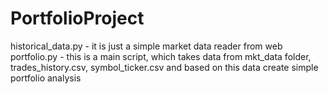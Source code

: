 # PortfolioProject
historical_data.py - it is just a simple market data reader from web
portfolio.py - this is a main script, which takes data from mkt_data folder, trades_history.csv, symbol_ticker.csv and based on this data create simple portfolio analysis
